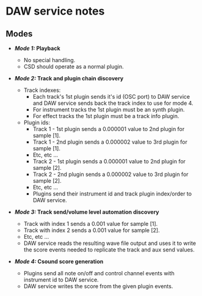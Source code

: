 
# DAW service notes

## Modes

- ***Mode 1:* Playback**
    - No special handling.
    - CSD should operate as a normal plugin.

- ***Mode 2:* Track and plugin chain discovery**
    - Track indexes:
        - Each track's 1st plugin sends it's id (OSC port) to DAW service and DAW service sends back the track index to use for mode 4.
        - For instrument tracks the 1st plugin must be an synth plugin.
        - For effect tracks the 1st plugin must be a track info plugin.
    - Plugin ids:
        - Track 1 - 1st plugin sends a 0.000001 value to 2nd plugin for sample [1].
        - Track 1 - 2nd plugin sends a 0.000002 value to 3rd plugin for sample [1].
        - Etc, etc ...
        - Track 2 - 1st plugin sends a 0.000001 value to 2nd plugin for sample [2].
        - Track 2 - 2nd plugin sends a 0.000002 value to 3rd plugin for sample [2].
        - Etc, etc ...
        - Plugins send their instrument id and track plugin index/order to DAW service.

- ***Mode 3:* Track send/volume level automation discovery**
    - Track with index 1 sends a 0.001 value for sample [1].
    - Track with index 2 sends a 0.001 value for sample [2].
    - Etc, etc ...
    - DAW service reads the resulting wave file output and uses it to write the score events needed to replicate the track and aux send values.

- ***Mode 4:* Csound score generation**
    - Plugins send all note on/off and control channel events with instrument id to DAW service.
    - DAW service writes the score from the given plugin events.

